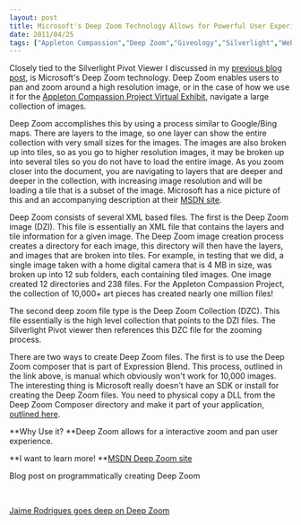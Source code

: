 ```yaml
---
layout: post
title: Microsoft's Deep Zoom Technology Allows for Powerful User Experience
date: 2011/04/25
tags: ["Appleton Compassion","Deep Zoom","Giveology","Silverlight","Web"]
---
```


Closely tied to the Silverlight Pivot Viewer I discussed in my [previous blog post](http://www.skylinetechnologies.com/blog/Pages/silverlightpivotviewer.aspx), is Microsoft's Deep Zoom technology. Deep Zoom enables users to pan and zoom around a high resolution image, or in the case of how we use it for the [Appleton Compassion Project Virtual Exhibit](http://www.appletoncompassion.org/VirtualExhibitViewer), navigate a large collection of images.

Deep Zoom accomplishes this by using a process similar to Google/Bing maps. There are layers to the image, so one layer can show the entire collection with very small sizes for the images. The images are also broken up into tiles, so as you go to higher resolution images, it may be broken up into several tiles so you do not have to load the entire image. As you zoom closer into the document, you are navigating to layers that are deeper and deeper in the collection, with increasing image resolution and will be loading a tile that is a subset of the image. Microsoft has a nice picture of this and an accompanying description at their [MSDN site](http://blogs.msdn.com/b/jaimer/archive/2008/03/31/a-deepzoom-primer-explained-and-coded.aspx).

Deep Zoom consists of several XML based files. The first is the Deep Zoom image (DZI). This file is essentially an XML file that contains the layers and tile information for a given image. The Deep Zoom image creation process creates a directory for each image, this directory will then have the layers, and images that are broken into tiles. For example, in testing that we did, a single image taken with a home digital camera that is 4 MB in size, was broken up into 12 sub folders, each containing tiled images. One image created 12 directories and 238 files. For the Appleton Compassion Project, the collection of 10,000+ art pieces has created nearly one million files!

The second deep zoom file type is the Deep Zoom Collection (DZC). This file essentially is the high level collection that points to the DZI files. The Silverlight Pivot viewer then references this DZC file for the zooming process.

There are two ways to create Deep Zoom files. The first is to use the Deep Zoom composer that is part of Expression Blend. This process, outlined in the link above, is manual which obviously won't work for 10,000 images. The interesting thing is Microsoft really doesn't have an SDK or install for creating the Deep Zoom files. You need to physical copy a DLL from the Deep Zoom Composer directory and make it part of your application, [outlined here](http://blogs.msdn.com/b/expression/archive/2008/11/26/hello-deepzoomtools-dll-deep-zoom-image-tile-generation-made-easy.aspx).

**Why Use it?
**Deep Zoom allows for a interactive zoom and pan user experience.

**I want to learn more!
**[MSDN Deep Zoom site ](http://msdn.microsoft.com/en-us/library/cc645050(VS.95).aspx)

Blog post on programmatically creating Deep Zoom

&nbsp;

[Jaime Rodrigues goes deep on Deep Zoom](http://blogs.msdn.com/b/jaimer/archive/2008/03/31/a-deepzoom-primer-explained-and-coded.aspx)
